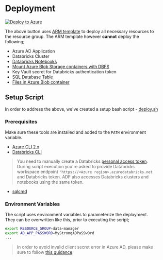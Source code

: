 # Deployment

[![Deploy to Azure](http://azuredeploy.net/deploybutton.png)](https://portal.azure.com/#create/Microsoft.Template/uri/https%3A%2F%2Fraw.githubusercontent.com%2Fsyedhassaanahmed%2Fazure-data-manager%2Fmaster%2Fazuredeploy.json)

The above button uses [ARM template](../azuredeploy.json) to deploy all necessary resources to the resource group. The ARM template however **cannot** deploy the following;

- Azure AD Application
- Databricks Cluster
- [Databricks Notebooks](../notebooks)
- [Mount Azure Blob Storage containers with DBFS](https://docs.azuredatabricks.net/spark/latest/data-sources/azure/azure-storage.html#mount-azure-blob-storage)
- Key Vault secret for Databricks authentication token
- [SQL Database Table](../sample-data/ddl.sql)
- [Files in Azure Blob container](../sample-data)

## Setup Script

In order to address the above, we've created a setup bash script - [deploy.sh](../setup.sh)

### Prerequisites

Make sure these tools are installed and added to the `PATH` environment variable.

- [Azure CLI 2.x](https://docs.microsoft.com/en-us/cli/azure/install-azure-cli?view=azure-cli-latest)
- [Databricks CLI](https://docs.databricks.com/user-guide/dev-tools/databricks-cli.html#install-the-cli)
>You need to manually create a Databricks [personal access token](https://docs.databricks.com/api/latest/authentication.html#generate-a-token). During script execution you're asked to provide Databricks workspace endpoint `"https://<Azure region>.azuredatabricks.net` and Databricks token. ADF also accesses Databricks clusters and notebooks using the same token.
- [sqlcmd](https://docs.microsoft.com/en-us/sql/linux/sql-server-linux-setup-tools?view=sql-server-2017)

### Environment Variables

The script uses environment variables to parameterize the deployment. They can be overwritten like this, prior to executing the script;

```bash
export RESOURCE_GROUP=data-manager
export AD_APP_PASSWORD=MyStrongADPaSSw0rd
...
```

>In order to avoid invalid client secret error in Azure AD, please make sure to follow [this guidance](https://github.com/Azure-Samples/active-directory-dotnet-webapp-roleclaims/issues/19#issuecomment-299530241).